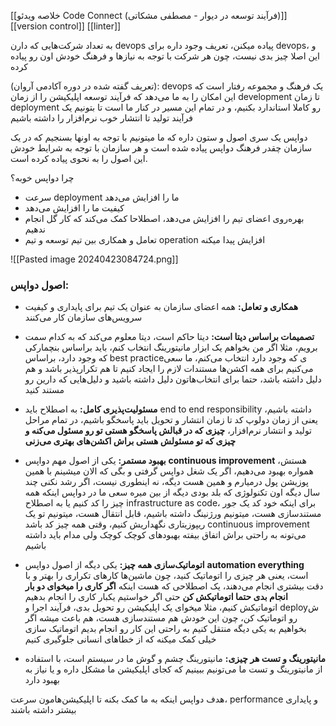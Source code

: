 [[خلاصه ویدئو Code Connect (فرآیند توسعه در دیوار - مصطفی مشکاتی)]]
[[version control]]
[[linter]]

به تعداد شرکت‌هایی که دارن devops پیاده میکنن، تعریف وجود داره برای devops، و این اصلا چیز بدی نیست، چون هر شرکت با توجه به نیازها و فرهنگ خودش اون رو پیاده کرده

(تعریف گفته شده در دوره آکادمی آروان): devops یک فرهنگ و مجموعه رفتار است که این امکان را به ما می‌دهد که فرآیند توسعه اپلیکیشن را از زمان development تا زمان deployment رو کاملا استاندارد بکنیم، و در تمام این مسیر در کنار ما است تا بتونیم یک فرآیند تولید تا انتشار خوب نرم‌افزار را داشته باشیم

دواپس یک سری اصول و ستون داره که ما میتونیم با توجه به اونها بسنجیم که در یک سازمان چقدر فرهنگ دواپس پیاده شده است و هر سازمان با توجه به شرایط خودش این اصول را به نحوی پیاده کرده است.

چرا دواپس خوبه؟
- سرعت deployment ما را افزایش می‌دهد
- کیفیت ما را افزایش می‌دهد
- بهره‌روی اعضای تیم را افزایش می‌دهد، اصطلاحا کمک می‌کند که کار گل انجام ندهیم
- تعامل و همکاری بین تیم توسعه و تیم operation افزایش پیدا میکنه

![[Pasted image 20240423084724.png]]


### اصول دواپس:

- **همکاری و تعامل:** همه اعضای سازمان به عنوان یک تیم برای پایداری و کیفیت سرویس‌های سازمان کار می‌کنند
  
- **تصمیمات براساس دیتا است:** دیتا حاکم است، دیتا معلوم می‌کند که به کدام سمت برویم، مثلا اگر من بخواهم یک ابزار مانیتورینگ انتخاب کنم، باید براساس بنچمارکی که وجود دارد، براساس best practiceی که وجود دارد انتخاب می‌کنم، ما سعی می‌کنیم برای همه اکشن‌ها مستندات لازم را ایجاد کنیم تا هم تکرارپذیر باشد و هم دلیل داشته باشد، حتما برای انتخاب‌هاتون دلیل داشته باشید و دلیل‌هایی که دارین رو مستند کنید
  
- **مسئولیت‌پذیری کامل:** به اصطلاح باید end to end responsibility داشته باشیم، یعنی از زمان دولوپ کد تا زمان انتشار و تحویل باید پاسخگو باشیم، در تمام مراحل تولید و انتشار نرم‌افزار، **چیزی که در قبالش پاسخگو هستی تو رو مسئول می‌کنه و چیزی که تو مسئولش هستی براش اکشن‌های بهتری می‌زنی**
  
- **بهبود مستمر:** یکی از اصول مهم دواپس **continuous improvement** هستش، همواره بهبود می‌دهیم، اگر یک شغل دواپس گرفتی و بگی که الان میشینم با همین پوزیشن پول درمیارم و همین هست دیگه، نه اینطوری نیست، اگر رشد نکنی چند سال دیگه اون تکنولوژی که بلد بودی دیگه از بین میره
  سعی ما در دواپس اینکه همه چیز را کد کنیم یا به اصطلاح infrastructure as code، برای اینکه خود کد یک جور مستندسازی هست، میتونیم ورژنینگ داشته باشیم، قابل انتقال هست، میتونیم تو یک ریپوزیتاری نگهداریش کنیم، وقتی همه چیز کد باشد continuous improvement می‌تونه به راحتی براش اتفاق بیفته
  بهبودهای کوچک کوچک ولی مدام باید داشته باشیم

- **اتوماتیک‌سازی همه چیز:** یکی دیگه از اصول دواپس **automation everything** است، یعنی هر چیزی را اتوماتیک کنید، چون ماشین‌ها کارهای تکراری را بهتر و با دقت بیشتری انجام می‌دهند، یک اصطلاحی که هست اینکه **اگر کاری را میخوای دو بار انجام بدی حتما اتوماتیکش کن** 
  حتی اگر خواستیم یکبار کاری را انجام بدهیم اتوماتیکش کنیم، مثلا میخوای یک اپلیکیشن رو تحویل بدی، فرآیند اجرا و deployش رو اتوماتیک کن، چون این خودش هم مستندسازی هست، هم باعث میشه اگر بخواهیم به یکی دیگه منتقل کنیم به راحتی این کار رو انجام بدیم
  اتوماتیک سازی خیلی کمک میکنه که از خطاهای انسانی جلوگیری کنیم

- **مانیتورینگ و تست هر چیزی:** مانیتورینگ چشم و گوش ما در سیستم است، با استفاده از مانیتورینگ و تست ما می‌تونیم ببینیم که کجای اپلیکیشن ما مشکل داره و یا نیاز به بهبود دارد


هدف دواپس اینکه به ما کمک بکنه تا اپلیکیشن‌هامون سرعت، performance و پایداری بیشتر داشته باشند
  